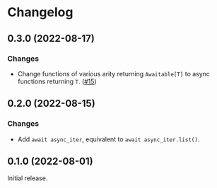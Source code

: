 # Changelog

<!-- changelogging: start -->

## 0.3.0 (2022-08-17)

### Changes

- Change functions of various arity returning `Awaitable[T]` to async functions returning `T`.
  ([#15](https://github.com/nekitdev/iters/pull/15))

## 0.2.0 (2022-08-15)

### Changes

- Add `await async_iter`, equivalent to `await async_iter.list()`.

## 0.1.0 (2022-08-01)

Initial release.
